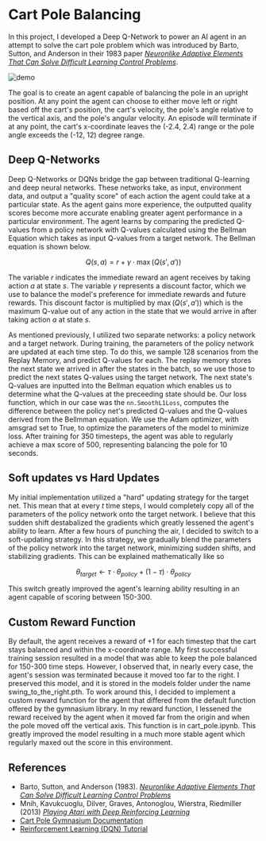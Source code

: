 # Cart Pole Balancing

In this project, I developed a Deep Q-Network to power an AI agent in an attempt to solve the cart pole problem which was introduced by Barto, Sutton, and Anderson in their 1983 paper *[Neuronlike Adaptive Elements That Can Solve Difficult Learning Control Problems](https://ieeexplore.ieee.org/document/6313077)*.

![demo](https://gymnasium.farama.org/_images/cart_pole.gif)

The goal is to create an agent capable of balancing the pole in an upright position. At any point the agent can choose to either move left or right based off the cart's position, the cart's velocity, the pole's angle relative to the vertical axis, and the pole's angular velocity. 
An episode will terminate if at any point, the cart's x-coordinate leaves the (-2.4, 2.4) range or the pole angle exceeds the (-12, 12) degree range. 

## Deep Q-Networks
Deep Q-Networks or DQNs bridge the gap between traditional Q-learning and deep neural networks. These networks take, as input, environment data, and output a "quality score" of each action the agent could take at a particular state. As the agent gains more experience, the outputted quality scores become more accurate enabling greater agent performance in a particular environment. The agent learns by comparing the predicted Q-values from a policy network with Q-values calculated using the Bellman Equation which takes as input Q-values from a target network. The Bellman equation is shown below.

$$Q(s, a) = r + \gamma \cdot \max(Q(s', a'))$$

The variable $r$ indicates the immediate reward an agent receives by taking action $a$ at state $s$. The variable $\gamma$ represents a discount factor, which we use to balance the model's preference for immediate rewards and future rewards. This discount factor is multiplied by $\max(Q(s', a'))$ which is the maximum Q-value out of any action in the state that we would arrive in after taking action $a$ at state $s$.

As mentioned previously, I utilized two separate networks: a policy network and a target network. During training, the parameters of the policy network are updated at each time step. To do this, we sample 128 scenarios from the Replay Memory, and predict Q-values for each. The replay memory stores the next state we arrived in after the states in the batch, so we use those to predict the next states Q-values using the target network. The next state's Q-values are inputted into the Bellman equation which enables us to determine what the Q-values at the preceeding state should be. Our loss function, which in our case was the `nn.SmoothL1Loss`, computes the difference between the policy net's predicted Q-values and the Q-values derived from the Bellmman equation. We use the Adam optimizer, with amsgrad set to True, to optimize the parameters of the model to minimize loss. After training for 350 timesteps, the agent was able to regularly achieve a max score of 500, representing balancing the pole for 10 seconds.

## Soft updates vs Hard Updates
My initial implementation utilized a "hard" updating strategy for the target net. This mean that at every $t$ time steps, I would completely copy all of the parameters of the policy network onto the target network. I believe that this sudden shift destabalized the gradients which greatly lessened the agent's ability to learn. After a few hours of punching the air, I decided to switch to a soft-updating strategy. In this strategy, we gradually blend the parameters of the policy network into the target network, minimizing sudden shifts, and stabilizing gradients. This can be explained mathematically like so

$$\theta_{target} \leftarrow \tau \cdot \theta_{policy} + (1-\tau) \cdot \theta_{policy}$$

This switch greatly improved the agent's learning ability resulting in an agent capable of scoring between 150-300.

## Custom Reward Function
By default, the agent receives a reward of +1 for each timestep that the cart stays balanced and within the x-coordinate range. My first successful training session resulted in a model that was able to keep the pole balanced for 150-300 time steps. However, I observed that, in nearly every case, the agent's session was terminated because it moved too far to the right. I preserved this model, and it is stored in the models folder under the name swing_to_the_right.pth. To work around this, I decided to implement a custom reward function for the agent that differed from the default function offered by the gymnasium library. In my reward function, I lessened the reward received by the agent when it moved far from the origin and when the pole moved off the vertical axis. This function is in cart_pole.ipynb. This greatly improved the model resulting in a much more stable agent which regularly maxed out the score in this environment. 

## References

- Barto, Sutton, and Anderson (1983). *[Neuronlike Adaptive Elements That Can Solve Difficult Learning Control Problems](https://ieeexplore.ieee.org/document/6313077)*
- Mnih, Kavukcuoglu, Dilver, Graves, Antonoglou, Wierstra, Riedmiller (2013) *[Playing Atari with Deep Reinforcing Learning](https://arxiv.org/abs/1312.5602)*
- [Cart Pole Gymnasium Documentation](https://gymnasium.farama.org/environments/classic_control/cart_pole/)
- [Reinforcement Learning (DQN) Tutorial](https://pytorch.org/tutorials/intermediate/reinforcement_q_learning.html)
